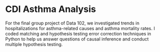 # CDI Asthma Analysis
For the final group project of Data 102, we investigated trends in hospitalizations for asthma-related causes and asthma mortality rates. I coded matching and hypothesis testing error correction techniques in Python to help us answer questions of causal inference and conduct multiple hypothesis testing.
